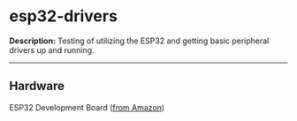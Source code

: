 # esp32-drivers

**Description:** Testing of utilizing the ESP32 and getting basic peripheral drivers up and running.  

<hr>

## Hardware

ESP32 Development Board ([from Amazon](https://www.amazon.com/ESP-WROOM-32-Development-Microcontroller-Integrated-Compatible/dp/B08D5ZD528/ref=sr_1_3?crid=JV8QHPZKUZHX&dib=eyJ2IjoiMSJ9.XBINg-sjhfF_gUtnMiKGjjEQQzaaOnS0BOX5B4WtqfKhT6XkZRZ8CzKowUJvI3NCK__4Asy-916BEb-RWJ7xQ5GbMonB9vTRezU92uLSZdgnwIvuS7kqfLOqCdBfKCTHNe6_QzgyuPeZC5-zQQvRAqWVpg7vVZo0STbYSjai1d9NyjTqFeIhBw16RgKZWLygXNahNqE1FRsik3HsbJz3CLhGwasp29Hmc-3qHAjYDA0._0rMLZ5f4IEShUFXM_XcCk8zwo_V2ARgvoSHvQQ0Ak0&dib_tag=se&keywords=esp32%2Bdevelopment%2Bboard&qid=1736712419&sprefix=esp32%2Caps%2C193&sr=8-3&th=1))
